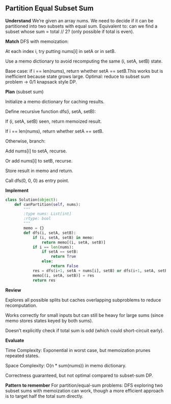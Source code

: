 ## Partition Equal Subset Sum
**Understand**
We’re given an array nums. We need to decide if it can be partitioned into two subsets with equal sum.
Equivalent to: can we find a subset whose sum = total // 2? (only possible if total is even).

**Match**
DFS with memoization:

At each index i, try putting nums[i] in setA or in setB.

Use a memo dictionary to avoid recomputing the same (i, setA, setB) state.

Base case: if i == len(nums), return whether setA == setB.This works but is inefficient because state grows large.
Optimal: reduce to subset sum problem → 0/1 knapsack style DP.

**Plan** (subset sum)

Initialize a memo dictionary for caching results.

Define recursive function dfs(i, setA, setB):

If (i, setA, setB) seen, return memoized result.

If i == len(nums), return whether setA == setB.

Otherwise, branch:

Add nums[i] to setA, recurse.

Or add nums[i] to setB, recurse.

Store result in memo and return.

Call dfs(0, 0, 0) as entry point.


**Implement**
```py
class Solution(object):
    def canPartition(self, nums):
        """
        :type nums: List[int]
        :rtype: bool
        """
        memo = {}
        def dfs(i, setA, setB):
            if (i, setA, setB) in memo:
                return memo[(i, setA, setB)]
            if i == len(nums):
                if setA == setB:
                    return True
                else:
                    return False
            res = dfs(i+1, setA + nums[i], setB) or dfs(i+1, setA, setB + nums[i])
            memo[(i, setA, setB)] = res
            return res
```

**Review**

Explores all possible splits but caches overlapping subproblems to reduce recomputation.

Works correctly for small inputs but can still be heavy for large sums (since memo stores states keyed by both sums).

Doesn’t explicitly check if total sum is odd (which could short-circuit early).

**Evaluate**

Time Complexity: Exponential in worst case, but memoization prunes repeated states.

Space Complexity: O(n * sum(nums)) in memo dictionary.

Correctness guaranteed, but not optimal compared to subset-sum DP.

**Pattern to remember**
For partition/equal-sum problems: DFS exploring two subset sums with memoization can work, though a more efficient approach is to target half the total sum directly.